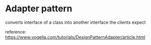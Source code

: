 # Adapter pattern

converts interface of a class into another interface the clients expect

reference: https://www.vogella.com/tutorials/DesignPatternAdapter/article.html